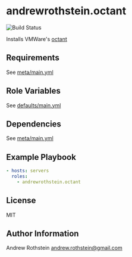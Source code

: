 andrewrothstein.octant
=========
![Build Status](https://github.com/andrewrothstein/ansible-octant/actions/workflows/build.yml/badge.svg)

Installs VMWare's [octant](https://github.com/vmware/octant)

Requirements
------------

See [meta/main.yml](meta/main.yml)

Role Variables
--------------

See [defaults/main.yml](defaults/main.yml)

Dependencies
------------

See [meta/main.yml](meta/main.yml)

Example Playbook
----------------

```yml
- hosts: servers
  roles:
    - andrewrothstein.octant
```

License
-------

MIT

Author Information
------------------

Andrew Rothstein <andrew.rothstein@gmail.com>

